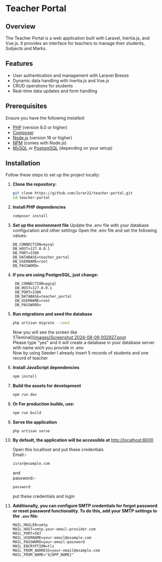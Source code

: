 # Teacher Portal

## Overview

The Teacher Portal is a web application built with Laravel, Inertia.js, and Vue.js. It provides an interface for teachers to manage their students, Subjects and Marks.

## Features

- User authentication and management with Laravel Breeze
- Dynamic data handling with Inertia.js and Vue.js
- CRUD operations for students
- Real-time data updates and form handling

## Prerequisites

Ensure you have the following installed:

- [PHP](https://www.php.net/downloads) (version 8.0 or higher)
- [Composer](https://getcomposer.org/download/)
- [Node.js](https://nodejs.org/en/download/) (version 16 or higher)
- [NPM](https://www.npmjs.com/get-npm) (comes with Node.js)
- [MySQL](https://dev.mysql.com/downloads/) or [PostgreSQL](https://www.postgresql.org/download/) (depending on your setup)

## Installation

Follow these steps to set up the project locally:

1. **Clone the repository:**

   ```bash
   git clone https://github.com/Israr22/teacher-portal.git
   cd teacher-portal

2. **Install PHP dependencies**

    ```bash
    composer install

3. **Set up the environment file**
Update the .env file with your database configuration and other settings
Open the .env file and set the following values:

    ```env
    DB_CONNECTION=mysql
    DB_HOST=127.0.0.1
    DB_PORT=3306
    DB_DATABASE=teacher_portal
    DB_USERNAME=root
    DB_PASSWORD=
    
4. **If you are using PostgreSQL, just change:**
   ```env
    DB_CONNECTION=pgsql
    DB_HOST=127.0.0.1
    DB_PORT=3306
    DB_DATABASE=teacher_portal
    DB_USERNAME=root
    DB_PASSWORD=
   
5. **Run migrations and seed the database**

    ```bash
    php artisan migrate --seed
    ```

   Now you will see the screen like<br>
   ![Teminal]([images/Screenshot 2024-08-09 002927.png](https://github.com/Israr22/teacher-portal/blob/main/images/Screenshot%202024-08-09%20002927.png))<br>
   Please type "yes" and it will create a database in your database server with name wich you provide in .env<br>
   Now by using Seeder I already insert 5 records of students and one record of teacher

7. **Install JavaScript dependencies**

    ```bash
    npm install

8. **Build the assets for development**

    ```bash
    npm run dev
    
9. **Or For production builds, use:**
    ```bash
    npm run build

10. **Serve the application**
    ```bash
    php artisan serve

11. **By default, the application will be accessible at**
    [http://localhost:8000](http://localhost:8000)<br>

    Open this localhost and put these credentials<br>
    Email:-
    ```bash
    israr@example.com
    ```

    and <br>
    password:- 
    ```bash
    password
    ```

    put these credentials and login
    
13. **Additionally, you can configure SMTP credentials for forgot password or reset password functionality. To do this, add your SMTP settings to the `.env` file:**
    ```env
    MAIL_MAILER=smtp
    MAIL_HOST=smtp.your-email-provider.com
    MAIL_PORT=587
    MAIL_USERNAME=your-email@example.com
    MAIL_PASSWORD=your-email-password
    MAIL_ENCRYPTION=tls
    MAIL_FROM_ADDRESS=your-email@example.com
    MAIL_FROM_NAME="${APP_NAME}"

